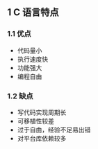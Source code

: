 ## 1 C 语言特点
### 1.1 优点
* 代码量小
* 执行速度快
* 功能强大
* 编程自由

### 1.2 缺点
* 写代码实现周期长
* 可移植性较差
* 过于自由，经验不足易出错
* 对平台库依赖较多
